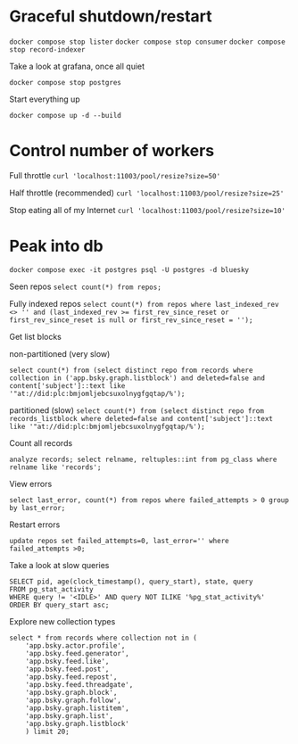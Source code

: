 # Graceful shutdown/restart

`docker compose stop lister`
`docker compose stop consumer`
`docker compose stop record-indexer`

Take a look at grafana, once all quiet

`docker compose stop postgres`

Start everything up

`docker compose up -d --build`

# Control number of workers

Full throttle
`curl 'localhost:11003/pool/resize?size=50'`

Half throttle (recommended)
`curl 'localhost:11003/pool/resize?size=25'`

Stop eating all of my Internet
`curl 'localhost:11003/pool/resize?size=10'`

# Peak into db

`docker compose exec -it postgres psql -U postgres -d bluesky`

Seen repos
`select count(*) from repos;`

Fully indexed repos
`select count(*) from repos where last_indexed_rev <> '' and (last_indexed_rev >= first_rev_since_reset or first_rev_since_reset is null or first_rev_since_reset = '');`

Get list blocks

non-partitioned (very slow)

```
select count(*) from (select distinct repo from records where collection in ('app.bsky.graph.listblock') and deleted=false and content['subject']::text like '"at://did:plc:bmjomljebcsuxolnygfgqtap/%');
```

partitioned (slow)
`select count(*) from (select distinct repo from records_listblock where deleted=false and content['subject']::text like '"at://did:plc:bmjomljebcsuxolnygfgqtap/%');`

Count all records

`analyze records; select relname, reltuples::int from pg_class where relname like 'records';`

View errors

`select last_error, count(*) from repos where failed_attempts > 0 group by last_error;`

Restart errors

`update repos set failed_attempts=0, last_error='' where failed_attempts >0;`

Take a look at slow queries
```
SELECT pid, age(clock_timestamp(), query_start), state, query
FROM pg_stat_activity
WHERE query != '<IDLE>' AND query NOT ILIKE '%pg_stat_activity%'
ORDER BY query_start asc;
```

Explore new collection types

```
select * from records where collection not in (
    'app.bsky.actor.profile',
    'app.bsky.feed.generator',
    'app.bsky.feed.like',
    'app.bsky.feed.post',
    'app.bsky.feed.repost',
    'app.bsky.feed.threadgate',
    'app.bsky.graph.block',
    'app.bsky.graph.follow',
    'app.bsky.graph.listitem',
    'app.bsky.graph.list',
    'app.bsky.graph.listblock'
    ) limit 20;

```